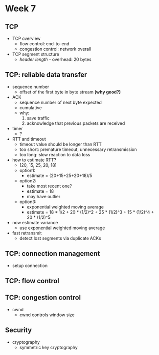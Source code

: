 # Week 7

## TCP

- TCP overview
  - flow control: end-to-end
  - congestion control: network overall
- TCP segment structure
  - *header length* - overhead: 20 bytes

## TCP: reliable data transfer
- sequence number
  - offset of the first byte in byte stream **(why good?)**
- ACK
  - sequence number of next byte expected
  - cumulative
  - why:
    1. save traffic
    2. acknowledge that previous packets are received
- timer
  - ?
- RTT and timeout
  - timeout value should be longer than RTT
  - too short: premature timeout, unnecessary retransmission
  - too long: slow reaction to data loss
- how to estimate RTT?
  - [20, 15, 25, 20, 18]
  - option1:
    - estimate = (20+15+25+20+18)/5
  - option2:
    - take most recent one?
    - estimate = 18
    - may have outlier
  - option3:
    - exponential weighted moving average
    - estimate = 18 * 1/2 + 20 * (1/2)^2 + 25 * (1/2)^3 + 15 * (1/2)^4 + 20 * (1/2)^5
- now estimate variance
  - use exponential weighted moving average
- fast retransmit
  - detect lost segments via duplicate ACKs

## TCP: connection management
- setup connection

## TCP: flow control

## TCP: congestion control
- cwnd
  - cwnd controls window size

## Security
- cryptography
  - symmetric key cryptography
  
